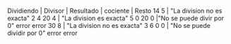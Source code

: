   Dividiendo         | Divisor       |       Resultado                 |       cociente      |        Resto
      14                 5           |     "La division  no es exacta"            2                    4
      20                 4           |    "La division es exacta"                5                    0
      20                 0           |"No se puede divir por 0"              error               error
      30                 8           |    "La division no es exacta"              3                   6
      0                  0           |     "No se puede dividir por 0"            error                error
